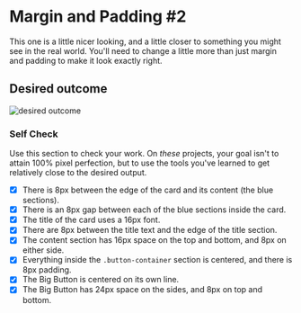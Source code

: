 # Margin and Padding #2

This one is a little nicer looking, and a little closer to something you might see in the real world. You'll need to change a little more than just margin and padding to make it look exactly right.

## Desired outcome
![desired outcome](./desired-outcome.png)

### Self Check
Use this section to check your work. On _these_ projects, your goal isn't to attain 100% pixel perfection, but to use the tools you've learned to get relatively close to the desired output.

- [x] There is 8px between the edge of the card and its content (the blue sections).
- [x] There is an 8px gap between each of the blue sections inside the card.
- [x] The title of the card uses a 16px font.
- [x] There are 8px between the title text and the edge of the title section.
- [x] The content section has 16px space on the top and bottom, and 8px on either side.
- [x] Everything inside the `.button-container` section is centered, and there is 8px padding.
- [x] The Big Button is centered on its own line.
- [x] The Big Button has 24px space on the sides, and 8px on top and bottom.
